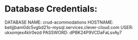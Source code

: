 # Database Credentials:
DATABASE NAME: crud-acommodations
HOSTNAME: betijjbam0dc5vgbd21o-mysql.services.clever-cloud.com
USER: ukxomjex4klr0ezd
PASSWORD: dPBK24P9VCDaFaLsvAy7
